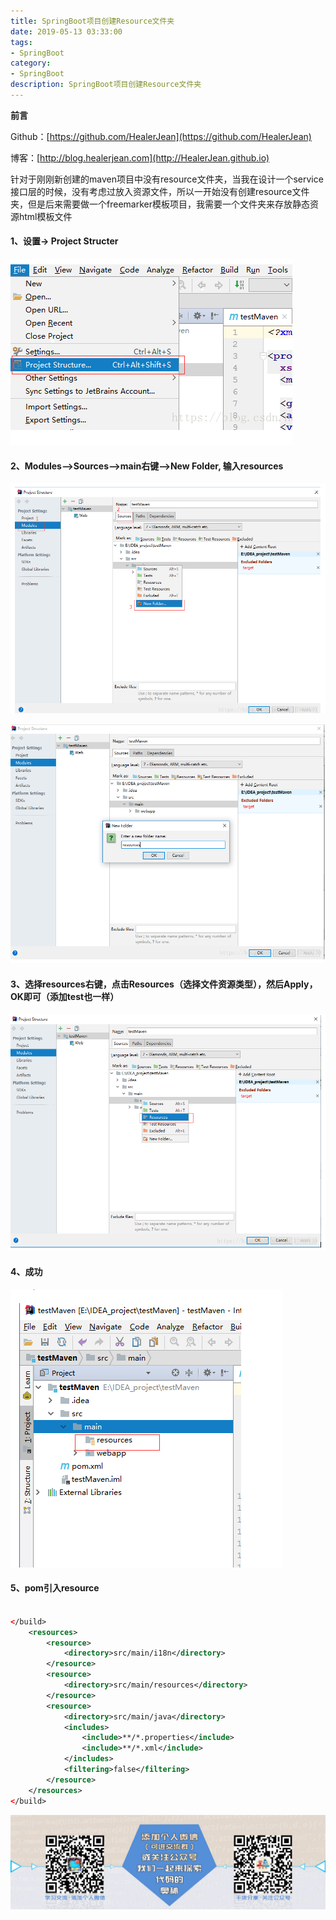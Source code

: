 ```yaml
---
title: SpringBoot项目创建Resource文件夹
date: 2019-05-13 03:33:00
tags: 
- SpringBoot
category: 
- SpringBoot
description: SpringBoot项目创建Resource文件夹
---
```


**前言**     

 Github：[https://github.com/HealerJean](https://github.com/HealerJean)         

 博客：[http://blog.healerjean.com](http://HealerJean.github.io)            



针对于刚刚新创建的maven项目中没有resource文件夹，当我在设计一个service接口层的时候，没有考虑过放入资源文件，所以一开始没有创建resource文件夹，但是后来需要做一个freemarker模板项目，我需要一个文件夹来存放静态资源html模板文件



#### 1、设置-> Project Structer

![1557727708927](https://raw.githubusercontent.com/HealerJean/HealerJean.github.io/master/blogImages/1557727708927.png)

#### 2、Modules-->Sources-->main右键-->New Folder, 输入resources

![1557727726716](https://raw.githubusercontent.com/HealerJean/HealerJean.github.io/master/blogImages/1557727726716.png)



![1557727740146](https://raw.githubusercontent.com/HealerJean/HealerJean.github.io/master/blogImages/1557727740146.png)



#### 3、选择resources右键，点击Resources（选择文件资源类型），然后Apply，OK即可（添加test也一样）

![1557727765572](https://raw.githubusercontent.com/HealerJean/HealerJean.github.io/master/blogImages/1557727765572.png)



#### 4、成功

![1557727779133](https://raw.githubusercontent.com/HealerJean/HealerJean.github.io/master/blogImages/1557727779133.png)



#### 5、pom引入resource

```xml

</build>
	<resources>
		<resource>
			<directory>src/main/i18n</directory>
		</resource>
		<resource>
			<directory>src/main/resources</directory>
		</resource>
		<resource>
			<directory>src/main/java</directory>
			<includes>
				<include>**/*.properties</include>
				<include>**/*.xml</include>
			</includes>
			<filtering>false</filtering>
		</resource>
	</resources>
</build>

```





![ContactAuthor](https://raw.githubusercontent.com/HealerJean/HealerJean.github.io/master/assets/img/artical_bottom.jpg)

<!-- Gitalk 评论 start  -->

<link rel="stylesheet" href="https://unpkg.com/gitalk/dist/gitalk.css">
<script src="https://unpkg.com/gitalk@latest/dist/gitalk.min.js"></script> 
<div id="gitalk-container"></div>    
 <script type="text/javascript">
    var gitalk = new Gitalk({
		clientID: `1d164cd85549874d0e3a`,
		clientSecret: `527c3d223d1e6608953e835b547061037d140355`,
		repo: `HealerJean.github.io`,
		owner: 'HealerJean',
		admin: ['HealerJean'],
		id: 'ngNBMJuIE8SZTmCj',
    });
    gitalk.render('gitalk-container');
</script> 

<!-- Gitalk end -->

